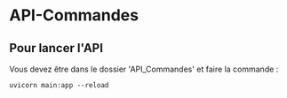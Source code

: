 # API-Commandes

## Pour lancer l'API

Vous devez être dans le dossier 'API_Commandes' et faire la commande :
```shell
uvicorn main:app --reload
```